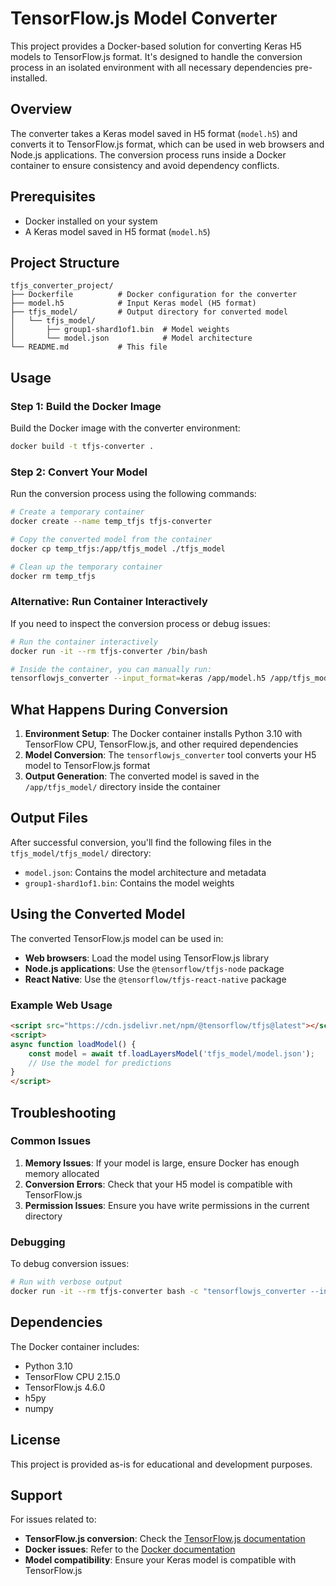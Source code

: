 # TensorFlow.js Model Converter

This project provides a Docker-based solution for converting Keras H5 models to TensorFlow.js format. It's designed to handle the conversion process in an isolated environment with all necessary dependencies pre-installed.

## Overview

The converter takes a Keras model saved in H5 format (`model.h5`) and converts it to TensorFlow.js format, which can be used in web browsers and Node.js applications. The conversion process runs inside a Docker container to ensure consistency and avoid dependency conflicts.

## Prerequisites

- Docker installed on your system
- A Keras model saved in H5 format (`model.h5`)

## Project Structure

```
tfjs_converter_project/
├── Dockerfile          # Docker configuration for the converter
├── model.h5            # Input Keras model (H5 format)
├── tfjs_model/         # Output directory for converted model
│   └── tfjs_model/
│       ├── group1-shard1of1.bin  # Model weights
│       └── model.json            # Model architecture
└── README.md           # This file
```

## Usage

### Step 1: Build the Docker Image

Build the Docker image with the converter environment:

```bash
docker build -t tfjs-converter .
```

### Step 2: Convert Your Model

Run the conversion process using the following commands:

```bash
# Create a temporary container
docker create --name temp_tfjs tfjs-converter

# Copy the converted model from the container
docker cp temp_tfjs:/app/tfjs_model ./tfjs_model

# Clean up the temporary container
docker rm temp_tfjs
```

### Alternative: Run Container Interactively

If you need to inspect the conversion process or debug issues:

```bash
# Run the container interactively
docker run -it --rm tfjs-converter /bin/bash

# Inside the container, you can manually run:
tensorflowjs_converter --input_format=keras /app/model.h5 /app/tfjs_model/
```

## What Happens During Conversion

1. **Environment Setup**: The Docker container installs Python 3.10 with TensorFlow CPU, TensorFlow.js, and other required dependencies
2. **Model Conversion**: The `tensorflowjs_converter` tool converts your H5 model to TensorFlow.js format
3. **Output Generation**: The converted model is saved in the `/app/tfjs_model/` directory inside the container

## Output Files

After successful conversion, you'll find the following files in the `tfjs_model/tfjs_model/` directory:

- `model.json`: Contains the model architecture and metadata
- `group1-shard1of1.bin`: Contains the model weights

## Using the Converted Model

The converted TensorFlow.js model can be used in:

- **Web browsers**: Load the model using TensorFlow.js library
- **Node.js applications**: Use the `@tensorflow/tfjs-node` package
- **React Native**: Use the `@tensorflow/tfjs-react-native` package

### Example Web Usage

```html
<script src="https://cdn.jsdelivr.net/npm/@tensorflow/tfjs@latest"></script>
<script>
async function loadModel() {
    const model = await tf.loadLayersModel('tfjs_model/model.json');
    // Use the model for predictions
}
</script>
```

## Troubleshooting

### Common Issues

1. **Memory Issues**: If your model is large, ensure Docker has enough memory allocated
2. **Conversion Errors**: Check that your H5 model is compatible with TensorFlow.js
3. **Permission Issues**: Ensure you have write permissions in the current directory

### Debugging

To debug conversion issues:

```bash
# Run with verbose output
docker run -it --rm tfjs-converter bash -c "tensorflowjs_converter --input_format=keras --verbose /app/model.h5 /app/tfjs_model/"
```

## Dependencies

The Docker container includes:
- Python 3.10
- TensorFlow CPU 2.15.0
- TensorFlow.js 4.6.0
- h5py
- numpy

## License

This project is provided as-is for educational and development purposes.

## Support

For issues related to:
- **TensorFlow.js conversion**: Check the [TensorFlow.js documentation](https://www.tensorflow.org/js)
- **Docker issues**: Refer to the [Docker documentation](https://docs.docker.com/)
- **Model compatibility**: Ensure your Keras model is compatible with TensorFlow.js 